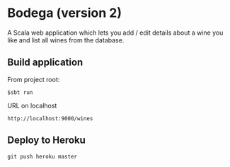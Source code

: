 # Bodega (version 2)

A Scala web application which lets you add / edit details about a wine you like and list all wines from the database.
 
## Build application

From project root:

    $sbt run
    
URL on localhost
 
    http://localhost:9000/wines
    
## Deploy to Heroku

    git push heroku master
    
